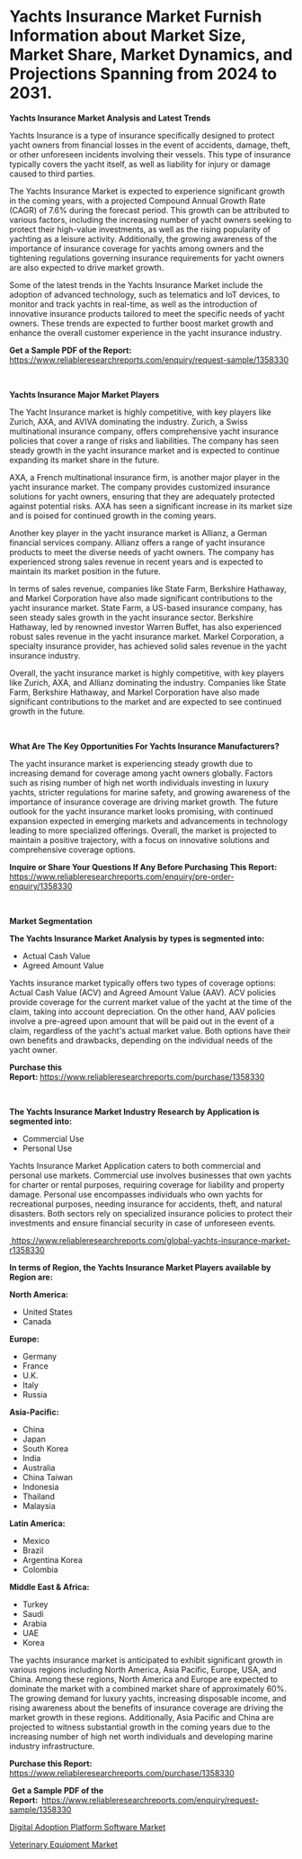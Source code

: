 <p><h1>Yachts Insurance Market Furnish Information about Market Size, Market Share, Market Dynamics, and Projections Spanning from 2024 to 2031.</h1></p><p><strong>Yachts Insurance Market Analysis and Latest Trends</strong></p>
<p><p>Yachts Insurance is a type of insurance specifically designed to protect yacht owners from financial losses in the event of accidents, damage, theft, or other unforeseen incidents involving their vessels. This type of insurance typically covers the yacht itself, as well as liability for injury or damage caused to third parties.</p><p>The Yachts Insurance Market is expected to experience significant growth in the coming years, with a projected Compound Annual Growth Rate (CAGR) of 7.6% during the forecast period. This growth can be attributed to various factors, including the increasing number of yacht owners seeking to protect their high-value investments, as well as the rising popularity of yachting as a leisure activity. Additionally, the growing awareness of the importance of insurance coverage for yachts among owners and the tightening regulations governing insurance requirements for yacht owners are also expected to drive market growth.</p><p>Some of the latest trends in the Yachts Insurance Market include the adoption of advanced technology, such as telematics and IoT devices, to monitor and track yachts in real-time, as well as the introduction of innovative insurance products tailored to meet the specific needs of yacht owners. These trends are expected to further boost market growth and enhance the overall customer experience in the yacht insurance industry.</p></p>
<p><strong>Get a Sample PDF of the Report:&nbsp;</strong> <a href="https://www.reliableresearchreports.com/enquiry/request-sample/1358330">https://www.reliableresearchreports.com/enquiry/request-sample/1358330</a></p>
<p>&nbsp;</p>
<p><strong>Yachts Insurance Major Market Players</strong></p>
<p><p>The Yacht Insurance market is highly competitive, with key players like Zurich, AXA, and AVIVA dominating the industry. Zurich, a Swiss multinational insurance company, offers comprehensive yacht insurance policies that cover a range of risks and liabilities. The company has seen steady growth in the yacht insurance market and is expected to continue expanding its market share in the future.</p><p>AXA, a French multinational insurance firm, is another major player in the yacht insurance market. The company provides customized insurance solutions for yacht owners, ensuring that they are adequately protected against potential risks. AXA has seen a significant increase in its market size and is poised for continued growth in the coming years.</p><p>Another key player in the yacht insurance market is Allianz, a German financial services company. Allianz offers a range of yacht insurance products to meet the diverse needs of yacht owners. The company has experienced strong sales revenue in recent years and is expected to maintain its market position in the future.</p><p>In terms of sales revenue, companies like State Farm, Berkshire Hathaway, and Markel Corporation have also made significant contributions to the yacht insurance market. State Farm, a US-based insurance company, has seen steady sales growth in the yacht insurance sector. Berkshire Hathaway, led by renowned investor Warren Buffet, has also experienced robust sales revenue in the yacht insurance market. Markel Corporation, a specialty insurance provider, has achieved solid sales revenue in the yacht insurance industry.</p><p>Overall, the yacht insurance market is highly competitive, with key players like Zurich, AXA, and Allianz dominating the industry. Companies like State Farm, Berkshire Hathaway, and Markel Corporation have also made significant contributions to the market and are expected to see continued growth in the future.</p></p>
<p>&nbsp;</p>
<p><strong>What Are The Key Opportunities For Yachts Insurance Manufacturers?</strong></p>
<p><p>The yacht insurance market is experiencing steady growth due to increasing demand for coverage among yacht owners globally. Factors such as rising number of high net worth individuals investing in luxury yachts, stricter regulations for marine safety, and growing awareness of the importance of insurance coverage are driving market growth. The future outlook for the yacht insurance market looks promising, with continued expansion expected in emerging markets and advancements in technology leading to more specialized offerings. Overall, the market is projected to maintain a positive trajectory, with a focus on innovative solutions and comprehensive coverage options.</p></p>
<p><strong>Inquire or Share Your Questions If Any Before Purchasing This Report:</strong> <a href="https://www.reliableresearchreports.com/enquiry/pre-order-enquiry/1358330">https://www.reliableresearchreports.com/enquiry/pre-order-enquiry/1358330</a></p>
<p>&nbsp;</p>
<p><strong>Market Segmentation</strong></p>
<p><strong>The Yachts Insurance Market Analysis by types is segmented into:</strong></p>
<p><ul><li>Actual Cash Value</li><li>Agreed Amount Value</li></ul></p>
<p><p>Yachts insurance market typically offers two types of coverage options: Actual Cash Value (ACV) and Agreed Amount Value (AAV). ACV policies provide coverage for the current market value of the yacht at the time of the claim, taking into account depreciation. On the other hand, AAV policies involve a pre-agreed upon amount that will be paid out in the event of a claim, regardless of the yacht's actual market value. Both options have their own benefits and drawbacks, depending on the individual needs of the yacht owner.</p></p>
<p><strong>Purchase this Report:&nbsp;</strong><a href="https://www.reliableresearchreports.com/purchase/1358330">https://www.reliableresearchreports.com/purchase/1358330</a></p>
<p>&nbsp;</p>
<p><strong>The Yachts Insurance Market Industry Research by Application is segmented into:</strong></p>
<p><ul><li>Commercial Use</li><li>Personal Use</li></ul></p>
<p><p>Yachts Insurance Market Application caters to both commercial and personal use markets. Commercial use involves businesses that own yachts for charter or rental purposes, requiring coverage for liability and property damage. Personal use encompasses individuals who own yachts for recreational purposes, needing insurance for accidents, theft, and natural disasters. Both sectors rely on specialized insurance policies to protect their investments and ensure financial security in case of unforeseen events.</p></p>
<p><a href="https://www.reliableresearchreports.com/global-yachts-insurance-market-r1358330">&nbsp;https://www.reliableresearchreports.com/global-yachts-insurance-market-r1358330</a></p>
<p><strong>In terms of Region, the Yachts Insurance Market Players available by Region are:</strong></p>
<p>
    <p> <strong> North America: </strong>
        <ul>
            <li>United States</li>
            <li>Canada</li>
        </ul>
        </p> 
    <p> <strong> Europe: </strong>
        <ul>
            <li>Germany</li>
            <li>France</li>
            <li>U.K.</li>
            <li>Italy</li>
            <li>Russia</li>
        </ul>
        </p> 
    <p> <strong> Asia-Pacific: </strong>
        <ul>
            <li>China</li>
            <li>Japan</li>
            <li>South Korea</li>
            <li>India</li>
            <li>Australia</li>
            <li>China Taiwan</li>
            <li>Indonesia</li>
            <li>Thailand</li>
            <li>Malaysia</li>
        </ul>
        </p> 
    <p> <strong> Latin America: </strong>
        <ul>
            <li>Mexico</li>
            <li>Brazil</li>
            <li>Argentina Korea</li>
            <li>Colombia</li>
        </ul>
        </p> 
    <p> <strong> Middle East & Africa: </strong>
        <ul>
            <li>Turkey</li>
            <li>Saudi</li>
            <li>Arabia</li>
            <li>UAE</li>
            <li>Korea</li>
        </ul>
    </p>
    </p>
<p><p>The yachts insurance market is anticipated to exhibit significant growth in various regions including North America, Asia Pacific, Europe, USA, and China. Among these regions, North America and Europe are expected to dominate the market with a combined market share of approximately 60%. The growing demand for luxury yachts, increasing disposable income, and rising awareness about the benefits of insurance coverage are driving the market growth in these regions. Additionally, Asia Pacific and China are projected to witness substantial growth in the coming years due to the increasing number of high net worth individuals and developing marine industry infrastructure.</p></p>
<p><strong>Purchase this Report: </strong><a href="https://www.reliableresearchreports.com/purchase/1358330">https://www.reliableresearchreports.com/purchase/1358330</a></p>
<p>&nbsp;<strong>Get a Sample PDF of the Report:&nbsp;&nbsp;</strong><a href="https://www.reliableresearchreports.com/enquiry/request-sample/1358330">https://www.reliableresearchreports.com/enquiry/request-sample/1358330</a></p>
<p><strong></strong></p>
<p><p><a href="https://github.com/WillieWoodard/Market-Research-Report-List-5/blob/main/digital-adoption-platform-software-market.md">Digital Adoption Platform Software Market</a></p><p><a href="https://view.publitas.com/reportprime-1/global-veterinary-equipment-market-size-is-expected-to-reach-at-a-cagr-of-12-2-and-this-report-covers-market-growth-trend-opportunity-and-forecast-2024-2031/">Veterinary Equipment Market</a></p></p>